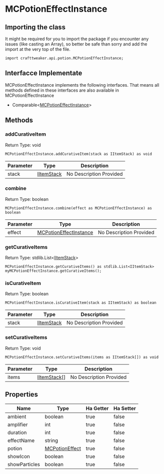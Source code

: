 # MCPotionEffectInstance

## Importing the class

It might be required for you to import the package if you encounter any issues (like casting an Array), so better be safe than sorry and add the import at the very top of the file.
```zenscript
import crafttweaker.api.potion.MCPotionEffectInstance;
```


## Interfacce Implementate
MCPotionEffectInstance implements the following interfaces. That means all methods defined in these interfaces are also available in MCPotionEffectInstance

- Comparable&lt;[MCPotionEffectInstance](/vanilla/api/potions/MCPotionEffectInstance)&gt;

## Methods

### addCurativeItem

Return Type: void

```zenscript
MCPotionEffectInstance.addCurativeItem(stack as IItemStack) as void
```

| Parameter | Type                                        | Description             |
| --------- | ------------------------------------------- | ----------------------- |
| stack     | [IItemStack](/vanilla/api/items/IItemStack) | No Description Provided |


### combine

Return Type: boolean

```zenscript
MCPotionEffectInstance.combine(effect as MCPotionEffectInstance) as boolean
```

| Parameter | Type                                                                  | Description             |
| --------- | --------------------------------------------------------------------- | ----------------------- |
| effect    | [MCPotionEffectInstance](/vanilla/api/potions/MCPotionEffectInstance) | No Description Provided |


### getCurativeItems

Return Type: stdlib.List&lt;[IItemStack](/vanilla/api/items/IItemStack)&gt;

```zenscript
MCPotionEffectInstance.getCurativeItems() as stdlib.List<IItemStack>
myMCPotionEffectInstance.getCurativeItems();
```

### isCurativeItem

Return Type: boolean

```zenscript
MCPotionEffectInstance.isCurativeItem(stack as IItemStack) as boolean
```

| Parameter | Type                                        | Description             |
| --------- | ------------------------------------------- | ----------------------- |
| stack     | [IItemStack](/vanilla/api/items/IItemStack) | No Description Provided |


### setCurativeItems

Return Type: void

```zenscript
MCPotionEffectInstance.setCurativeItems(items as IItemStack[]) as void
```

| Parameter | Type                                          | Description             |
| --------- | --------------------------------------------- | ----------------------- |
| items     | [IItemStack](/vanilla/api/items/IItemStack)[] | No Description Provided |



## Properties

| Name          | Type                                                  | Ha Getter | Ha Setter |
| ------------- | ----------------------------------------------------- | --------- | --------- |
| ambient       | boolean                                               | true      | false     |
| amplifier     | int                                                   | true      | false     |
| duration      | int                                                   | true      | false     |
| effectName    | string                                                | true      | false     |
| potion        | [MCPotionEffect](/vanilla/api/potions/MCPotionEffect) | true      | false     |
| showIcon      | boolean                                               | true      | false     |
| showParticles | boolean                                               | true      | false     |

